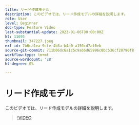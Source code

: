 ```yaml
---
title: リード作成モデル
description: このビデオでは、リード作成モデルの詳細を説明します。
role: User
level: Beginner
doc-type: Feature Video
last-substantial-update: 2023-01-06T00:00:00Z
kt: 11695
thumbnail: 347227.jpeg
exl-id: 7b6ca1ea-9cfe-4b3a-b4a0-a150cd7af0eb
source-git-commit: 711b06dc6a1c5c9ab6d65996c0bc536cf28790f8
workflow-type: tm+mt
source-wordcount: '28'
ht-degree: 0%

---
```


# リード作成モデル

このビデオでは、リード作成モデルの詳細を説明します。

>[!VIDEO](https://video.tv.adobe.com/v/347227/?quality=12&learn=on)
